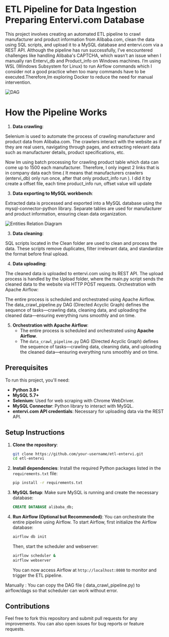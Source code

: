 # ETL Pipeline for Data Ingestion Preparing Entervi.com Database

This project involves creating an automated ETL pipeline to crawl manufacturer and product information from Alibaba.com, clean the data using SQL scripts, and upload it to a MySQL database and entervi.com via a REST API. Although the pipeline has run successfully, I’ve encountered challenges like handling Alibaba's CAPTCHA, which wasn’t an issue when I manually ran Entervi_db and Product_info on Windows machines. I’m using WSL (Windows Subsystem for Linux) to run Airflow commands which I consider not a good practice when too many commands have to be executed.Therefore,Im exploring Docker to reduce the need for manual intervention.

![DAG](https://github.com/user-attachments/assets/a054ec6d-a034-4577-a123-a353f26ba520)


# How the Pipeline Works
1. **Data crawling**:
   
Selenium is used to automate the process of crawling manufacturer and product data from Alibaba.com.
The crawlers interact with the website as if they are real users, navigating through pages, and extracting relevant data such as manufacturer details, product specifications, etc.
   
Now Im using batch processing for crawling product table which data can come up to 1500 each manufacturer. Therefore, I only ingest 2 links that is in company data each time.( It means that manufacturers crawlers (entervi_db) only run once, after that only product_info run ). I did it by create a offset file, each time product_info run, offset value will update

3. **Data exporting to MySQL workbench**:

Extracted data is processed and exported into a MySQL database using the mysql-connector-python library.
Separate tables are used for manufacturer and product information, ensuring clean data organization.

![Entities Relation Diagram](https://github.com/user-attachments/assets/760c2d07-4bb2-4289-bd7c-17df216e3035)

3. **Data cleaning**:

SQL scripts located in the Clean folder are used to clean and process the data.
These scripts remove duplicates, filter irrelevant data, and standardize the format before final upload.

4. **Data uploading**:

The cleaned data is uploaded to entervi.com using its REST API.
The upload process is handled by the Upload folder, where the main.py script sends the cleaned data to the website via HTTP POST requests.
Orchestration with Apache Airflow:

The entire process is scheduled and orchestrated using Apache Airflow.
The data_crawl_pipeline.py DAG (Directed Acyclic Graph) defines the sequence of tasks—crawling data, cleaning data, and uploading the cleaned data—ensuring everything runs smoothly and on time.

5. **Orchestration with Apache Airflow**:
   - The entire process is scheduled and orchestrated using **Apache Airflow**.
   - The `data_crawl_pipeline.py` DAG (Directed Acyclic Graph) defines the sequence of tasks—crawling data, cleaning data, and uploading the cleaned data—ensuring everything runs smoothly and on time.

## Prerequisites

To run this project, you'll need:

- **Python 3.8+**
- **MySQL 5.7+**
- **Selenium**: Used for web scraping with Chrome WebDriver.
- **MySQL Connector**: Python library to interact with MySQL.
- **entervi.com API credentials**: Necessary for uploading data via the REST API.

## Setup Instructions

1. **Clone the repository**:
   ```bash
   git clone https://github.com/your-username/etl-entervi.git
   cd etl-entervi
   ```

2. **Install dependencies**:
   Install the required Python packages listed in the `requirements.txt` file:
   ```bash
   pip install -r requirements.txt
   ```

3. **MySQL Setup**:
   Make sure MySQL is running and create the necessary database:
   ```sql
   CREATE DATABASE alibaba_db;
   ```

4. **Run Airflow (Optional but Recommended)**:
   You can orchestrate the entire pipeline using Airflow. To start Airflow, first initialize the Airflow database:
   ```bash
   airflow db init
   ```

   Then, start the scheduler and webserver:
   ```bash
   airflow scheduler &
   airflow webserver
   ```

   You can now access Airflow at `http://localhost:8080` to monitor and trigger the ETL pipeline.

Manually : You can copy the DAG file ( data_crawl_pipeline.py) to airflow/dags so that scheduler can work without error.
## Contributions

Feel free to fork this repository and submit pull requests for any improvements. You can also open issues for bug reports or feature requests.
